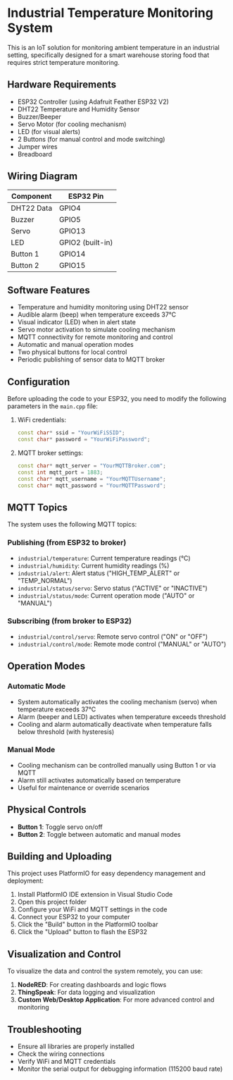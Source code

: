# Industrial Temperature Monitoring System

This is an IoT solution for monitoring ambient temperature in an industrial setting, specifically designed for a smart warehouse storing food that requires strict temperature monitoring.

## Hardware Requirements

- ESP32 Controller (using Adafruit Feather ESP32 V2)
- DHT22 Temperature and Humidity Sensor
- Buzzer/Beeper
- Servo Motor (for cooling mechanism)
- LED (for visual alerts)
- 2 Buttons (for manual control and mode switching)
- Jumper wires
- Breadboard

## Wiring Diagram

| Component | ESP32 Pin |
|-----------|-----------|
| DHT22 Data | GPIO4 |
| Buzzer | GPIO5 |
| Servo | GPIO13 |
| LED | GPIO2 (built-in) |
| Button 1 | GPIO14 |
| Button 2 | GPIO15 |

## Software Features

- Temperature and humidity monitoring using DHT22 sensor
- Audible alarm (beep) when temperature exceeds 37°C
- Visual indicator (LED) when in alert state
- Servo motor activation to simulate cooling mechanism
- MQTT connectivity for remote monitoring and control
- Automatic and manual operation modes
- Two physical buttons for local control
- Periodic publishing of sensor data to MQTT broker

## Configuration

Before uploading the code to your ESP32, you need to modify the following parameters in the `main.cpp` file:

1. WiFi credentials:
   ```cpp
   const char* ssid = "YourWiFiSSID";
   const char* password = "YourWiFiPassword";
   ```

2. MQTT broker settings:
   ```cpp
   const char* mqtt_server = "YourMQTTBroker.com";
   const int mqtt_port = 1883;
   const char* mqtt_username = "YourMQTTUsername";
   const char* mqtt_password = "YourMQTTPassword";
   ```

## MQTT Topics

The system uses the following MQTT topics:

### Publishing (from ESP32 to broker)
- `industrial/temperature`: Current temperature readings (°C)
- `industrial/humidity`: Current humidity readings (%)
- `industrial/alert`: Alert status ("HIGH_TEMP_ALERT" or "TEMP_NORMAL")
- `industrial/status/servo`: Servo status ("ACTIVE" or "INACTIVE")
- `industrial/status/mode`: Current operation mode ("AUTO" or "MANUAL")

### Subscribing (from broker to ESP32)
- `industrial/control/servo`: Remote servo control ("ON" or "OFF")
- `industrial/control/mode`: Remote mode control ("MANUAL" or "AUTO")

## Operation Modes

### Automatic Mode
- System automatically activates the cooling mechanism (servo) when temperature exceeds 37°C
- Alarm (beeper and LED) activates when temperature exceeds threshold
- Cooling and alarm automatically deactivate when temperature falls below threshold (with hysteresis)

### Manual Mode
- Cooling mechanism can be controlled manually using Button 1 or via MQTT
- Alarm still activates automatically based on temperature
- Useful for maintenance or override scenarios

## Physical Controls

- **Button 1**: Toggle servo on/off
- **Button 2**: Toggle between automatic and manual modes

## Building and Uploading

This project uses PlatformIO for easy dependency management and deployment:

1. Install PlatformIO IDE extension in Visual Studio Code
2. Open this project folder
3. Configure your WiFi and MQTT settings in the code
4. Connect your ESP32 to your computer
5. Click the "Build" button in the PlatformIO toolbar
6. Click the "Upload" button to flash the ESP32

## Visualization and Control

To visualize the data and control the system remotely, you can use:

1. **NodeRED**: For creating dashboards and logic flows
2. **ThingSpeak**: For data logging and visualization
3. **Custom Web/Desktop Application**: For more advanced control and monitoring

## Troubleshooting

- Ensure all libraries are properly installed
- Check the wiring connections
- Verify WiFi and MQTT credentials
- Monitor the serial output for debugging information (115200 baud rate)
